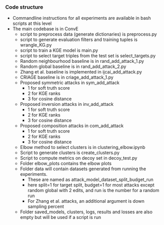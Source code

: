 ### Code structure
- Commandline instructions for all experiments are available in bash scripts at this level
- The main codebase is in ConvE
    - script to preprocess data (generate dictionaries) is preprocess.py
    - script to generate evaluation filters and training tuples is wrangle_KG.py
    - script to train a KGE model is main.py
    - script to select target triples from the test set is select_targets.py
    - Random neighbourhood baseline is in rand_add_attack_1.py
    - Random global baseline is in rand_add_attack_2.py
    - Zhang et al. baseline is implemented in ijcai_add_attack.py
    - CRIAGE baseline is in criage_add_attack_1.py
    - Proposed symmetric attacks in sym_add_attack
        - 1 for soft truth score 
        - 2 for KGE ranks 
        - 3 for cosine distance
    - Proposed inversion attacks in inv_add_attack
        - 1 for soft truth score 
        - 2 for KGE ranks 
        - 3 for cosine distance
    - Proposed composition attacks in com_add_attack
        - 1 for soft truth score 
        - 2 for KGE ranks 
        - 3 for cosine distance
    - Elbow method to select clusters is in clustering_elbow.ipynb
    - Script to generate clusters is create_clusters.py
    - Script to compute metrics on decoy set in decoy_test.py
    - Folder elbow_plots contains the elbow plots
    - Folder data will contain datasets generated from running the experiments. 
        - These are named as attack_model_dataset_split_budget_run 
        - here split=1 for target split, budget=1 for most attacks except random global with 2 edits, and run is the number for a random run
        - For Zhang et al. attacks, an additional argument is down sampling percent
    - Folder saved_models, clusters, logs, results and losses are also empty but will be used if a script is run
    